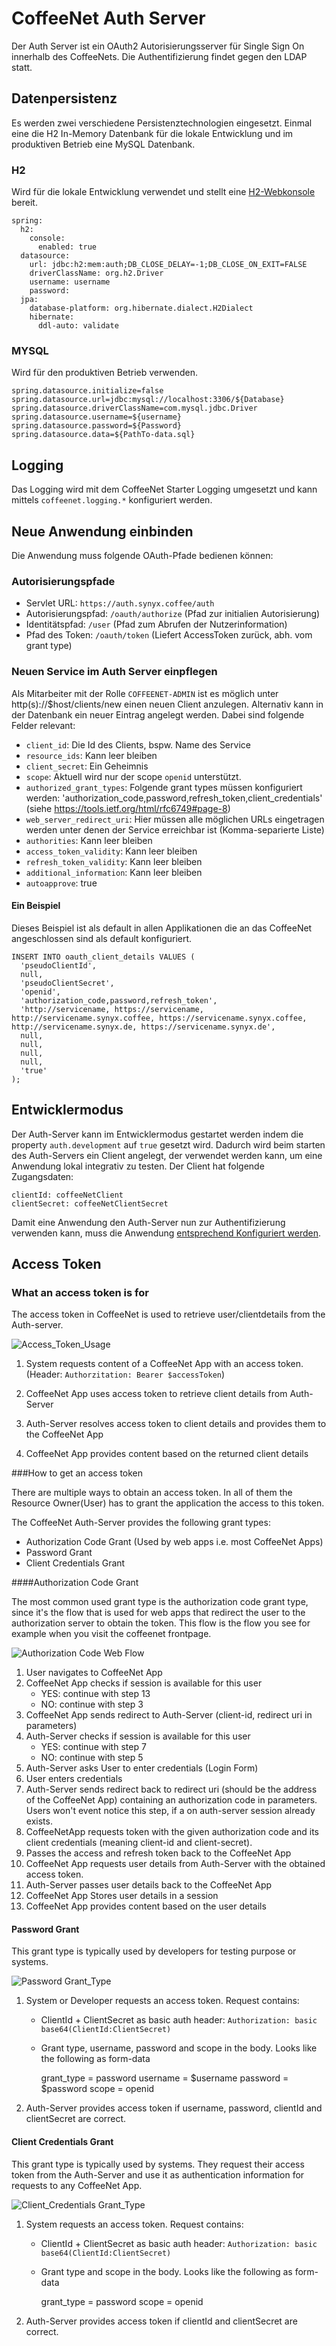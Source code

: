 # CoffeeNet Auth Server

Der Auth Server ist ein OAuth2 Autorisierungsserver für Single Sign On innerhalb des CoffeeNets.
Die Authentifizierung findet gegen den LDAP statt.

## Datenpersistenz

Es werden zwei verschiedene Persistenztechnologien eingesetzt. Einmal eine die H2 In-Memory Datenbank für die lokale
Entwicklung und im produktiven Betrieb eine MySQL Datenbank.

### H2

Wird für die lokale Entwicklung verwendet und stellt eine [H2-Webkonsole](http://localhost:9999/h2-console/) bereit.

```
spring:
  h2:
    console:
      enabled: true
  datasource:
    url: jdbc:h2:mem:auth;DB_CLOSE_DELAY=-1;DB_CLOSE_ON_EXIT=FALSE
    driverClassName: org.h2.Driver
    username: username
    password:
  jpa:
    database-platform: org.hibernate.dialect.H2Dialect
    hibernate:
      ddl-auto: validate
```

### MYSQL

Wird für den produktiven Betrieb verwenden.

```
spring.datasource.initialize=false
spring.datasource.url=jdbc:mysql://localhost:3306/${Database}
spring.datasource.driverClassName=com.mysql.jdbc.Driver
spring.datasource.username=${username}
spring.datasource.password=${Password}
spring.datasource.data=${PathTo-data.sql}
```

## Logging

Das Logging wird mit dem CoffeeNet Starter Logging umgesetzt und kann mittels `coffeenet.logging.*` konfiguriert werden.


## Neue Anwendung einbinden

Die Anwendung muss folgende OAuth-Pfade bedienen können:

### Autorisierungspfade

* Servlet URL: `https://auth.synyx.coffee/auth`
* Autorisierungspfad: `/oauth/authorize` (Pfad zur initialien Autorisierung)
* Identitätspfad: `/user` (Pfad zum Abrufen der Nutzerinformation)
* Pfad des Token: `/oauth/token` (Liefert AccessToken zurück, abh. vom grant type)

### Neuen Service im Auth Server einpflegen

Als Mitarbeiter mit der Rolle `COFFEENET-ADMIN` ist es möglich unter http(s)://$host/clients/new einen neuen Client anzulegen.
Alternativ kann in der Datenbank ein neuer Eintrag angelegt werden. 
Dabei sind folgende Felder relevant:
 * `client_id`: Die Id des Clients, bspw. Name des Service
 * `resource_ids`: Kann leer bleiben
 * `client_secret`: Ein Geheimnis
 * `scope`: Aktuell wird nur der scope `openid` unterstützt.
 * `authorized_grant_types`: Folgende grant types müssen konfiguriert werden: 'authorization_code,password,refresh_token,client_credentials' (siehe https://tools.ietf.org/html/rfc6749#page-8)
 * `web_server_redirect_uri`: Hier müssen alle möglichen URLs eingetragen werden unter denen der Service erreichbar ist (Komma-separierte Liste)
 * `authorities`: Kann leer bleiben
 * `access_token_validity`: Kann leer bleiben
 * `refresh_token_validity`: Kann leer bleiben
 * `additional_information`: Kann leer bleiben
 * `autoapprove`: true


#### Ein Beispiel

Dieses Beispiel ist als default in allen Applikationen die an das CoffeeNet angeschlossen sind als default konfiguriert.

```
INSERT INTO oauth_client_details VALUES (
  'pseudoClientId',
  null,
  'pseudoClientSecret',
  'openid',
  'authorization_code,password,refresh_token',
  'http://servicename, https://servicename, http://servicename.synyx.coffee, https://servicename.synyx.coffee, http://servicename.synyx.de, https://servicename.synyx.de',
  null,
  null,
  null,
  null,
  'true'
);
```

## Entwicklermodus

Der Auth-Server kann im Entwicklermodus gestartet werden indem die property `auth.development` auf `true` gesetzt wird.
Dadurch wird beim starten des Auth-Servers ein Client angelegt, der verwendet werden kann, um eine Anwendung lokal integrativ zu testen.
Der Client hat folgende Zugangsdaten:

```
clientId: coffeeNetClient
clientSecret: coffeeNetClientSecret
```

Damit eine Anwendung den Auth-Server nun zur Authentifizierung verwenden kann, muss die Anwendung [entsprechend Konfiguriert werden](https://gitlab.synyx.de/coffeenet/coffeenet-starter-sso#verbindungsinformationen).

## Access Token

### What an access token is for

The access token in CoffeeNet is used to retrieve user/clientdetails from the Auth-server.

![Access_Token_Usage](docs/access_token_usage.jpg)

1. System requests content of a CoffeeNet App with an access token.
    (Header: `Authorzitation: Bearer $accessToken`)

2. CoffeeNet App uses access token to retrieve client details from Auth-Server

3. Auth-Server resolves access token to client details and provides them to the CoffeeNet App

4. CoffeeNet App provides content based on the returned client details

###How to get an access token

There are multiple ways to obtain an access token. In all of them the
 Resource Owner(User) has to grant the application the access to this token.

The CoffeeNet Auth-Server provides the following grant types:
* Authorization Code Grant (Used by web apps i.e. most CoffeeNet Apps)
* Password Grant
* Client Credentials Grant

####Authorization Code Grant

The most common used grant type is the authorization code grant 
type, since it's the flow that is used for web apps that redirect the 
user to the authorization server to obtain the token.
This flow is the flow you see for example when you visit the coffeenet 
frontpage.

![Authorization Code Web Flow](docs/authorization_code_web_flow.jpg)

1. User navigates to CoffeeNet App 
2. CoffeeNet App checks if session is available for this user 
    * YES: continue with step 13
    * NO: continue with step 3
3. CoffeeNet App sends redirect to Auth-Server (client-id, redirect uri 
in parameters)
4. Auth-Server checks if session is available for this user
    * YES: continue with step 7
    * NO: continue with step 5
5. Auth-Server asks User to enter credentials (Login Form)
6. User enters credentials
7. Auth-Server sends redirect back to redirect uri (should be the address
        of the CoffeeNet App) containing an authorization code in parameters. 
        Users won't event notice this step, if a on auth-server session 
        already exists.
8. CoffeeNetApp requests token with the given authorization code and its
        client credentials (meaning client-id and client-secret).
9. Passes the access and refresh token back to the CoffeeNet App
10. CoffeeNet App requests user details from Auth-Server with the obtained 
        access token.
11. Auth-Server passes user details back to the CoffeeNet App
12. CoffeeNet App Stores user details in a session
13. CoffeeNet App provides content based on the user details

#### Password Grant

This grant type is typically used by developers for testing purpose or systems.

![Password Grant_Type](docs/password_grant_type.jpg)

1. System or Developer requests an access token. Request contains:
    * ClientId + ClientSecret as basic auth header:
        `Authorization: basic base64(ClientId:ClientSecret)`
    * Grant type, username, password and scope in the body. Looks like the
    following as form-data


        grant_type = password
        username   = $username
        password   = $password
        scope      = openid

2. Auth-Server provides access token if username, password, clientId and
clientSecret are correct.

#### Client Credentials Grant

This grant type is typically used by systems. They request their access token
from the Auth-Server and use it as authentication information for requests to
any CoffeeNet App.

![Client_Credentials Grant_Type](docs/client_credentials_grant_type.jpg)

1. System requests an access token. Request contains:
    * ClientId + ClientSecret as basic auth header:
        `Authorization: basic base64(ClientId:ClientSecret)`
    * Grant type and scope in the body. Looks like the following as form-data


        grant_type = password
        scope      = openid

2. Auth-Server provides access token if clientId and clientSecret are correct.